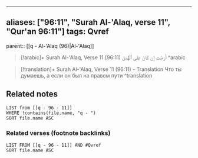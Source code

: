 
---
aliases: ["96:11", "Surah Al-'Alaq, verse 11", "Qur'an 96:11"]
tags: Qvref
---

parent:: [[q - Al-'Alaq (96)|Al-'Alaq]]

> [!arabic]+ Surah Al-'Alaq, Verse 11 (96:11)
> <span class="quran-arabic">أَرَءَيْتَ إِن كَانَ عَلَى ٱلْهُدَىٰٓ</span>
^arabic

> [!translation]+ Surah Al-'Alaq, Verse 11 (96:11) - Translation
> Что ты думаешь, а если он был на правом пути
^translation



## Related notes
```dataview
LIST from [[q - 96 - 11]]
WHERE !contains(file.name, "q - ")
SORT file.name ASC
```

### Related verses (footnote backlinks)
```dataview
LIST FROM [[q - 96 - 11]] AND #Qvref
SORT file.name ASC
```

